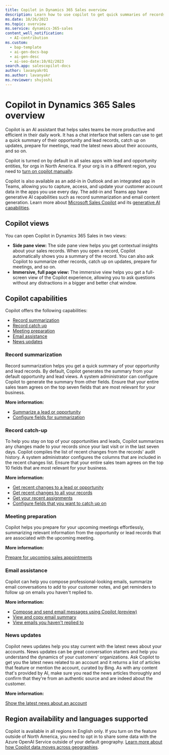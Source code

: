 ```yaml
---
title: Copilot in Dynamics 365 Sales overview
description: Learn how to use copilot to get quick summaries of records, prepare for meetings, compose emails, and stay up-to-date with news.
ms.date: 10/26/2023
ms.topic: overview
ms.service: dynamics-365-sales
content_well_notification:
  - AI-contribution
ms.custom:
  - bap-template
  - ai-gen-docs-bap
  - ai-gen-desc
  - ai-seo-date:10/02/2023
search.app: salescopilot-docs
author: lavanyakr01
ms.author: lavanyakr
ms.reviewer: shujoshi
---
```


# Copilot in Dynamics 365 Sales overview

Copilot is an AI assistant that helps sales teams be more productive and efficient in their daily work. It has a chat interface that sellers can use to get a quick summary of their opportunity and lead records, catch up on updates, prepare for meetings, read the latest news about their accounts, and so on.

Copilot is turned on by default in all sales apps with lead and opportunity entities, for orgs in North America. If your org is in a different region, you need to [turn on copilot manually](enable-setup-copilot.md).

Copilot is also available as an add-in in Outlook and an integrated app in Teams, allowing you to capture, access, and update your customer account data in the apps you use every day. The add-in and Teams app have generative AI capabilities such as record summarization and email content generation. Learn more about [Microsoft Sales Copilot](/microsoft-sales-copilot/introduction) and its [generative AI capabilities](/microsoft-sales-copilot/ai-sales-copilot).

## Copilot views

You can open Copilot in Dynamics 365 Sales in two views:

- **Side pane view:** The side pane view helps you get contextual insights about your sales records. When you open a record, Copilot automatically shows you a summary of the record. You can also ask Copilot to summarize other records, catch up on updates, prepare for meetings, and so on.
- **Immersive, full page view:** The immersive view helps you get a full-screen view of the Copilot experience, allowing you to ask questions without any distractions in a bigger and better chat window.  


## Copilot capabilities

Copilot offers the following capabilities:

- [Record summarization](#record-summarization)
- [Record catch up](#record-catch-up)
- [Meeting preparation](#meeting-preparation)
- [Email assistance](#email-assistance)
- [News updates](#news-updates)


### Record summarization

Record summarization helps you get a quick summary of your opportunity and lead records. By default, Copilot generates the summary from your default opportunity and lead views. A system administrator can configure Copilot to generate the summary from other fields. Ensure that your entire sales team agrees on the top seven fields that are most relevant for your business.

**More information:**

- [Summarize a lead or opportunity](copilot-get-information.md#summarize-a-lead-or-opportunity)
- [Configure fields for summarization](configure-sales-copilot.md#configure-record-summary-and-catch-up-fields)

### Record catch-up

To help you stay on top of your opportunities and leads, Copilot summarizes any changes made to your records since your last visit or in the last seven days. Copilot compiles the list of recent changes from the records' audit history. A system administrator configures the columns that are included in the recent changes list. Ensure that your entire sales team agrees on the top 10 fields that are most relevant for your business.

**More information:**

- [Get recent changes to a lead or opportunity](copilot-ask-questions.md#get-recent-changes-to-a-lead-or-opportunity)
- [Get recent changes to all your records](copilot-ask-questions.md#whats-new-with-my-sales-records)
- [Get your recent assignments](copilot-ask-questions.md#whats-newly-assigned-to-me)
- [Configure fields that you want to catch up on](configure-sales-copilot.md#configure-record-summary-and-catch-up-fields)

### Meeting preparation

Copilot helps you prepare for your upcoming meetings effortlessly, summarizing relevant information from the opportunity or lead records that are associated with the upcoming meeting.

**More information:**

[Prepare for upcoming sales appointments](copilot-stay-ahead.md#prepare-for-upcoming-sales-appointments)

### Email assistance

Copilot can help you compose professional-looking emails, summarize email conversations to add to your customer notes, and get reminders to follow up on emails you haven't replied to. 

**More information:**

- [Compose and send email messages using Copilot (preview)](compose-send-email-copilot.md)  
- [View and copy email summary](view-copy-email-summary.md)  
- [View emails you haven't replied to](copilot-stay-ahead.md#show-emails-you-havent-replied-to)


### News updates

Copilot news updates help you stay current with the latest news about your accounts. News updates can be great conversation starters and help you understand the dynamics of your customers' organizations. Ask Copilot to get you the latest news related to an account and it returns a list of articles that feature or mention the account, curated by Bing. As with any content that's provided by AI, make sure you read the news articles thoroughly and confirm that they're from an authentic source and are indeed about the customer.

**More information:**

[Show the latest news about an account](copilot-get-information.md#show-the-latest-news-about-an-account)

## Region availability and languages supported

Copilot is available in all regions in English only. If you turn on the feature outside of North America, you need to opt in to share some data with the Azure OpenAI Service outside of your default geography. [Learn more about how Copilot data moves across geographies](./sales-copilot-data-movement.md).
